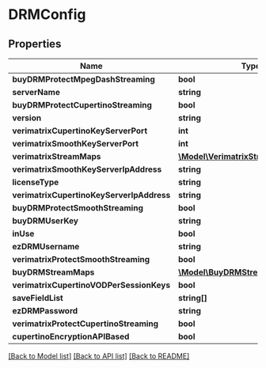 # DRMConfig

## Properties
Name | Type | Description | Notes
------------ | ------------- | ------------- | -------------
**buyDRMProtectMpegDashStreaming** | **bool** |  | 
**serverName** | **string** |  | 
**buyDRMProtectCupertinoStreaming** | **bool** |  | 
**version** | **string** |  | 
**verimatrixCupertinoKeyServerPort** | **int** |  | 
**verimatrixSmoothKeyServerPort** | **int** |  | 
**verimatrixStreamMaps** | [**\Model\VerimatrixStreamMapsConfig**](VerimatrixStreamMapsConfig.md) |  | 
**verimatrixSmoothKeyServerIpAddress** | **string** |  | 
**licenseType** | **string** |  | 
**verimatrixCupertinoKeyServerIpAddress** | **string** |  | 
**buyDRMProtectSmoothStreaming** | **bool** |  | 
**buyDRMUserKey** | **string** |  | 
**inUse** | **bool** |  | 
**ezDRMUsername** | **string** |  | 
**verimatrixProtectSmoothStreaming** | **bool** |  | 
**buyDRMStreamMaps** | [**\Model\BuyDRMStreamMapsConfig**](BuyDRMStreamMapsConfig.md) |  | 
**verimatrixCupertinoVODPerSessionKeys** | **bool** |  | 
**saveFieldList** | **string[]** |  | [optional] 
**ezDRMPassword** | **string** |  | 
**verimatrixProtectCupertinoStreaming** | **bool** |  | 
**cupertinoEncryptionAPIBased** | **bool** |  | 

[[Back to Model list]](../README.md#documentation-for-models) [[Back to API list]](../README.md#documentation-for-api-endpoints) [[Back to README]](../README.md)


